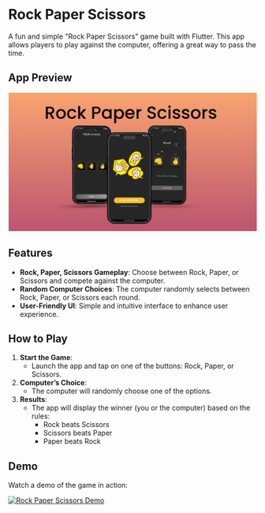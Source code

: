 # Rock Paper Scissors



A fun and simple "Rock Paper Scissors" game built with Flutter. This app allows players to play against the computer, offering a great way to pass the time. 

## App Preview

![Rock Paper Scissors](https://github.com/nourhan312/Beginner-Flutter-Projects/blob/main/assets/Rock%20Paper%20Scissors.png)


## Features
- **Rock, Paper, Scissors Gameplay**: Choose between Rock, Paper, or Scissors and compete against the computer.
- **Random Computer Choices**: The computer randomly selects between Rock, Paper, or Scissors each round.
- **User-Friendly UI**: Simple and intuitive interface to enhance user experience.



## How to Play

1. **Start the Game**:
   - Launch the app and tap on one of the buttons: Rock, Paper, or Scissors.
2. **Computer’s Choice**:
   - The computer will randomly choose one of the options.
3. **Results**:
   - The app will display the winner (you or the computer) based on the rules:
     - Rock beats Scissors
     - Scissors beats Paper
     - Paper beats Rock
    
  ## Demo

Watch a demo of the game in action:

[![Rock Paper Scissors Demo](https://img.youtube.com/vi/aQF1L_Cb6Ok/0.jpg)](https://github.com/user-attachments/assets/957a6ed9-c450-4f19-8d43-c4c689cf17dd)
